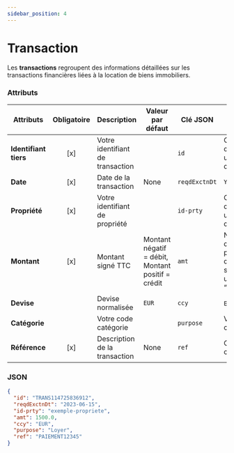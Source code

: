 ```yaml
---
sidebar_position: 4
---
```


# Transaction

Les **transactions** regroupent des informations détaillées sur les transactions financières liées à la location de biens immobiliers.

### Attributs

| **Attributs**         | **Obligatoire** | **Description**                  | **Valeur par défaut**                             | **Clé JSON**  | **Domaine de validité**                                                |
| --------------------- | :-------------: | -------------------------------- | ------------------------------------------------- | ------------- | ---------------------------------------------------------------------- |
| **Identifiant tiers** |       [x]       | Votre identifiant de transaction |                                                   | `id`          | Clé d'identification unique (chaîne de caractères)                     |
| **Date**              |       [x]       | Date de la transaction           | None                                              | `reqdExctnDt` | `YYYY-MM-DD`                                                           |
| **Propriété**         |       [x]       | Votre identifiant de propriété   |                                                   | `id-prty`     | Clé d'identification unique (chaîne de caractères)                     |
| **Montant**           |       [x]       | Montant signé TTC                | Montant négatif = débit, Montant positif = crédit | `amt`         | Nombre décimal avec partie décimale séparée par un “.” (ex. : “13.56”) |
| **Devise**            |                 | Devise normalisée                | `EUR`                                             | `ccy`         | `EUR`, `USD`, `GBP`                                                    |
| **Catégorie**         |                 | Votre code catégorie             |                                                   | `purpose`     | Votre liste de catégories                                              |
| **Référence**         |       [x]       | Description de la transaction    | None                                              | `ref`         | Chaîne de caractères                                                   |

### JSON

```json
{
  "id": "TRANS114725836912",
  "reqdExctnDt": "2023-06-15",
  "id-prty": "exemple-propriete",
  "amt": 1500.0,
  "ccy": "EUR",
  "purpose": "Loyer",
  "ref": "PAIEMENT12345"
}
```
